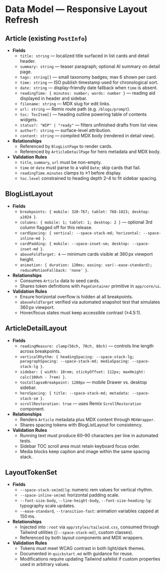 # Data Model — Responsive Layout Refresh

## Article (existing `PostInfo`)
- **Fields**
  - `title: string` — localized title surfaced in list cards and detail header.
  - `summary: string` — teaser paragraph; optional AI summary on detail page.
  - `tags: string[]` — small taxonomy badges; max 6 shown per card.
  - `time: string` — ISO publish timestamp used for chronological sort.
  - `date: string` — display-friendly date fallback when `time` is absent.
  - `readingTime: { minutes: number; words: number }` — reading aid displayed in header and sidebar.
  - `filename: string` — MDX slug for edit links.
  - `url: string` — Remix route path (e.g. `/blogs/prompt`).
  - `toc: TocItem[]` — heading outline powering table of contents widgets.
  - `status?: "WIP" | "ready"` — filters unfinished drafts from list view.
  - `author?: string` — surface-level attribution.
  - `content: string` — compiled MDX body (rendered in detail view).
- **Relationships**
  - Referenced by `BlogListPage` to render cards.
  - Referenced by `ArticleDetailPage` for hero metadata and MDX body.
- **Validation Rules**
  - `title`, `summary`, `url` must be non-empty.
  - `time` or `date` must parse to a valid `Date`; skip cards that fail.
  - `readingTime.minutes` clamps to ≥1 before display.
  - `toc.level` constrained to heading depth 2–4 to fit sidebar spacing.

## BlogListLayout
- **Fields**
  - `breakpoints: { mobile: 320-767; tablet: 768-1023; desktop: ≥1024 }`.
  - `columns: { mobile: 1; tablet: 1; desktop: 2 }` — optional 3rd column flagged off for this release.
  - `cardSpacing: { vertical: --space-stack-md; horizontal: --space-inline-md }`.
  - `cardPadding: { mobile: --space-inset-sm; desktop: --space-inset-md }`.
  - `aboveFoldTarget: 4` — minimum cards visible at 360 px viewport height.
  - `animation: { duration: 120ms; easing: var(--ease-standard); reduceMotionFallback: 'none' }`.
- **Relationships**
  - Consumes `Article` data to seed cards.
  - Shares token definitions with `PageContainer` primitive in `app/core/ui`.
- **Validation Rules**
  - Ensure horizontal overflow is hidden at all breakpoints.
  - `aboveFoldTarget` verified via automated snapshot test that simulates 360 px viewport.
  - Hover/focus states must keep accessible contrast (≥4.5:1).

## ArticleDetailLayout
- **Fields**
  - `readingMeasure: clamp(56ch, 70ch, 80ch)` — controls line length across breakpoints.
  - `verticalRhythm: { headingSpacing: --space-stack-lg; paragraphSpacing: --space-stack-md; mediaSpacing: --space-stack-lg }`.
  - `sidebar: { width: 18rem; stickyOffset: 112px; maxHeight: calc(100vh - 7rem) }`.
  - `tocCollapseBreakpoint: 1280px` — mobile Drawer vs. desktop sidebar.
  - `heroSpacing: { title: --space-stack-md; metadata: --space-stack-sm }`.
  - `scrollRestoration: true` — uses Remix `ScrollRestoration` component.
- **Relationships**
  - Renders `Article` metadata plus MDX content through `MDXWrapper`.
  - Shares spacing tokens with BlogListLayout for consistency.
- **Validation Rules**
  - Running text must produce 60–90 characters per line in automated tests.
  - Sidebar TOC scroll area must retain keyboard focus order.
  - Media blocks keep caption and image within the same spacing stack.

## LayoutTokenSet
- **Fields**
  - `--space-stack-sm|md|lg`: numeric rem values for vertical rhythm.
  - `--space-inline-sm|md`: horizontal padding scale.
  - `--font-size-body`, `--line-height-body`, `--font-size-heading-lg`: typography scale updates.
  - `--ease-standard`, `--transition-fast`: animation variables capped at 150 ms.
- **Relationships**
  - Injected into `:root` via `app/styles/tailwind.css`, consumed through Tailwind utilities (`[--space-stack-md]`, custom classes).
  - Referenced by both layout components and MDX wrappers.
- **Validation Rules**
  - Tokens must meet WCAG contrast in both light/dark themes.
  - Documented in `quickstart.md` with guidance for reuse.
  - Modifications require updating Tailwind safelist if custom properties used in arbitrary values.

